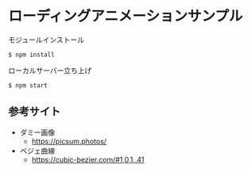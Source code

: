 # ローディングアニメーションサンプル

モジュールインストール
```
$ npm install
```

ローカルサーバー立ち上げ
```
$ npm start
```

## 参考サイト
- ダミー画像
  - https://picsum.photos/
- ベジェ曲線
  - https://cubic-bezier.com/#1,0,1,.41
